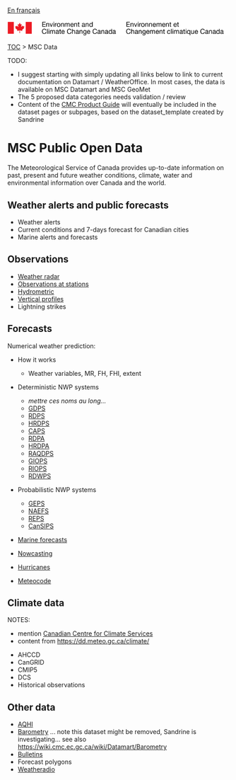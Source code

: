 [En français](readme_fr.md)

![ECCC logo](../img_eccc-logo.png)

[TOC](../readme_en.md) > MSC Data

TODO:
* I suggest starting with simply updating all links below to link to current documentation on Datamart / WeatherOffice. In most cases, the data is available on MSC Datamart and MSC GeoMet
* The 5 proposed data categories needs validation / review
* Content of the [CMC Product Guide](http://collaboration.cmc.ec.gc.ca/cmc/cmoi/product_guide/index_e.html) will eventually be included in the dataset pages or subpages, based on the dataset_template created by Sandrine


# MSC Public Open Data

The Meteorological Service of Canada provides up-to-date information on past, present and future weather conditions, climate, water and environmental information over Canada and the world.


## Weather alerts and public forecasts

* Weather alerts
* Current conditions and 7-days forecast for Canadian cities
* Marine alerts and forecasts


## Observations 

* [Weather radar](obs_radar/geomet-radar_en.md)
* [Observations at stations](obs_stations/geomet-stations_en.md)
* [Hydrometric](obs_hydrometric/geomet-hydrometric_en.md)
* [Vertical profiles](obs_vertical-profiles/geomet-vertical-profiles_en.md)
* Lightning strikes


## Forecasts

Numerical weather prediction:
* How it works
  * Weather variables, MR, FH, FHI, extent

* Deterministic NWP systems
  * _mettre ces noms au long..._
  * [GDPS](nwp_gdps/geomet-gdps_en.md)
  * [RDPS](nwp_rdps/geomet-rdps_en.md)
  * [HRDPS](nwp_hrdps/geomet-hrdps_en.md)
  * [CAPS](nwp_caps/geomet-caps_en.md)
  * [RDPA](nwp_rdpa/geomet-rdpa_en.md)
  * [HRDPA](nwp_hrdpa/geomet-hrdpa_en.md)
  * [RAQDPS](nwp_raqdps/geomet-raqdps_en.md)
  * [GIOPS](nwp_giops/geomet-giops_en.md)
  * [RIOPS](nwp_riops/geomet-riops_en.md)
  * [RDWPS](nwp_rdwps/geomet-rdwps_en.md)
* Probabilistic NWP systems
  * [GEPS](nwp_geps/geomet-geps_en.md)
  * [NAEFS](nwp_naefs/geomet-naefs_en.md)
  * [REPS](nwp_reps/geomet-reps_en.md)
  * [CanSIPS](nwp_cansips/geomet-cansips_en.md)

* [Marine forecasts](marine-forecasts/geomet-marine-forecasts_en.md)
* [Nowcasting](nowcasting/geomet-nowcasting_en.md)
* [Hurricanes](hurricanes/geomet-hurricanes_en.md)
* [Meteocode](meteocode/geomet-meteocode_en.md)


## Climate data

NOTES:
- mention [Canadian Centre for Climate Services](https://canada.ca/climate-services)
- content from https://dd.meteo.gc.ca/climate/

* AHCCD
* CanGRID
* CMIP5
* DCS
* Historical observations


## Other data

* [AQHI](aqhi/geomet-aqhi_en.md)
* [Barometry](barometry/geomet-barometry_en.md) ... note this dataset might be removed, Sandrine is investigating... see also https://wiki.cmc.ec.gc.ca/wiki/Datamart/Barometry
* [Bulletins](bulletins/geomet-bulletins_en.md)
* Forecast polygons
* [Weatheradio](weatheradio/geomet-weatheradio_en.md)
